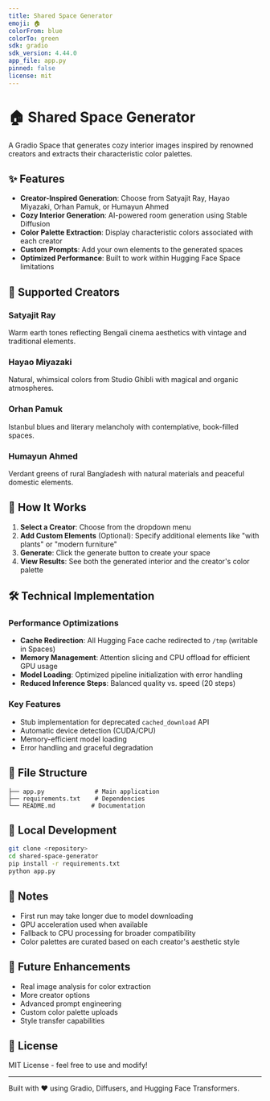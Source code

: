 ```yaml
---
title: Shared Space Generator
emoji: 🏠
colorFrom: blue
colorTo: green
sdk: gradio
sdk_version: 4.44.0
app_file: app.py
pinned: false
license: mit
---
```


# 🏠 Shared Space Generator

A Gradio Space that generates cozy interior images inspired by renowned creators and extracts their characteristic color palettes.

## ✨ Features

- **Creator-Inspired Generation**: Choose from Satyajit Ray, Hayao Miyazaki, Orhan Pamuk, or Humayun Ahmed
- **Cozy Interior Generation**: AI-powered room generation using Stable Diffusion
- **Color Palette Extraction**: Display characteristic colors associated with each creator
- **Custom Prompts**: Add your own elements to the generated spaces
- **Optimized Performance**: Built to work within Hugging Face Space limitations

## 🎨 Supported Creators

### Satyajit Ray
Warm earth tones reflecting Bengali cinema aesthetics with vintage and traditional elements.

### Hayao Miyazaki  
Natural, whimsical colors from Studio Ghibli with magical and organic atmospheres.

### Orhan Pamuk
Istanbul blues and literary melancholy with contemplative, book-filled spaces.

### Humayun Ahmed
Verdant greens of rural Bangladesh with natural materials and peaceful domestic elements.

## 🚀 How It Works

1. **Select a Creator**: Choose from the dropdown menu
2. **Add Custom Elements** (Optional): Specify additional elements like "with plants" or "modern furniture"
3. **Generate**: Click the generate button to create your space
4. **View Results**: See both the generated interior and the creator's color palette

## 🛠️ Technical Implementation

### Performance Optimizations
- **Cache Redirection**: All Hugging Face cache redirected to `/tmp` (writable in Spaces)
- **Memory Management**: Attention slicing and CPU offload for efficient GPU usage
- **Model Loading**: Optimized pipeline initialization with error handling
- **Reduced Inference Steps**: Balanced quality vs. speed (20 steps)

### Key Features
- Stub implementation for deprecated `cached_download` API
- Automatic device detection (CUDA/CPU)
- Memory-efficient model loading
- Error handling and graceful degradation

## 📁 File Structure

```
├── app.py              # Main application
├── requirements.txt    # Dependencies
└── README.md          # Documentation
```

## 🔧 Local Development

```bash
git clone <repository>
cd shared-space-generator
pip install -r requirements.txt
python app.py
```

## 📝 Notes

- First run may take longer due to model downloading
- GPU acceleration used when available
- Fallback to CPU processing for broader compatibility
- Color palettes are curated based on each creator's aesthetic style

## 🎯 Future Enhancements

- Real image analysis for color extraction
- More creator options
- Advanced prompt engineering
- Custom color palette uploads
- Style transfer capabilities

## 📄 License

MIT License - feel free to use and modify!

---

Built with ❤️ using Gradio, Diffusers, and Hugging Face Transformers.
